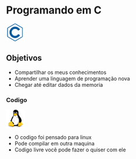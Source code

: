 # Programando em C 
<img width="50" src="https://raw.githubusercontent.com/devicons/devicon/2ae2a900d2f041da66e950e4d48052658d850630/icons/c/c-line.svg">

## Objetivos
* Compartilhar os meus conhecimentos 
* Aprender uma linguagem de programação nova
* Chegar até editar dados da memoria

### Codigo
<img width="50" src="https://raw.githubusercontent.com/devicons/devicon/2ae2a900d2f041da66e950e4d48052658d850630/icons/linux/linux-original.svg">

* O codigo foi pensado para linux
* Pode compilar em outra maquina
* Codigo livre você pode fazer o quiser com ele

